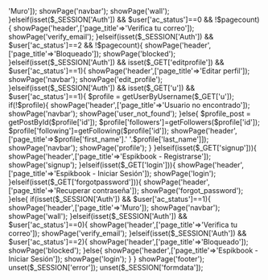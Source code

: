<?php

require_once 'assets/php/functions.php';
if(isset($_GET['newfp'])){
    unset($_SESSION['auth_temp']);
    unset($_SESSION['forgot_email']);
    unset($_SESSION['forgot_code']);
}
if(isset($_SESSION['Auth'])){
    $user = getUser($_SESSION['userdata']['id']);
    $posts = filterPosts();
    $follow_suggestions = filterFollowSuggestion();
}

$pagecount = count($_GET);


//manage pages
if(isset($_SESSION['Auth']) && $user['ac_status']==1 && !$pagecount){
    showPage('header',['page_title'=>'Muro']);
    showPage('navbar');
    showPage('wall');
}elseif(isset($_SESSION['Auth']) && $user['ac_status']==0 && !$pagecount){

    showPage('header',['page_title'=>'Verifica tu correo']);
    showPage('verify_email');
}elseif(isset($_SESSION['Auth']) && $user['ac_status']==2 && !$pagecount){
    showPage('header',['page_title'=>'Bloqueado']);
    showPage('blocked');
}elseif(isset($_SESSION['Auth']) && isset($_GET['editprofile']) && $user['ac_status']==1){
    showPage('header',['page_title'=>'Editar perfil']);
    showPage('navbar');
    showPage('edit_profile');
}elseif(isset($_SESSION['Auth']) && isset($_GET['u']) && $user['ac_status']==1){
    $profile = getUserByUsername($_GET['u']);
    if(!$profile){
        showPage('header',['page_title'=>'Usuario no encontrado']);
        showPage('navbar');
        showPage('user_not_found');

    }else{
     $profile_post = getPostById($profile['id']);  
     $profile['followers']=getFollowers($profile['id']);
     $profile['following']=getFollowing($profile['id']);
        showPage('header',['page_title'=>$profile['first_name'].' '.$profile['last_name']]);
        showPage('navbar');
        showPage('profile');
    }
 
  
}elseif(isset($_GET['signup'])){
    showPage('header',['page_title'=>'Espikbook - Registrarse']);
    showPage('signup');
}elseif(isset($_GET['login'])){
   
    showPage('header',['page_title'=>'Espikbook - Iniciar Sesión']);
    showPage('login');
}elseif(isset($_GET['forgotpassword'])){
    
    showPage('header',['page_title'=>'Recuperar contraseña']);
    showPage('forgot_password');
}else{
    if(isset($_SESSION['Auth']) && $user['ac_status']==1){
        showPage('header',['page_title'=>'Muro']);
        showPage('navbar');
        showPage('wall');
    }elseif(isset($_SESSION['Auth']) && $user['ac_status']==0){

        showPage('header',['page_title'=>'Verifica tu correo']);
        showPage('verify_email');
    }elseif(isset($_SESSION['Auth']) && $user['ac_status']==2){
        showPage('header',['page_title'=>'Bloqueado']);
        showPage('blocked');
    }else{
        showPage('header',['page_title'=>'Espikbook - Iniciar Sesión']);
        showPage('login');
    }
  
}


showPage('footer');
unset($_SESSION['error']);
unset($_SESSION['formdata']);
